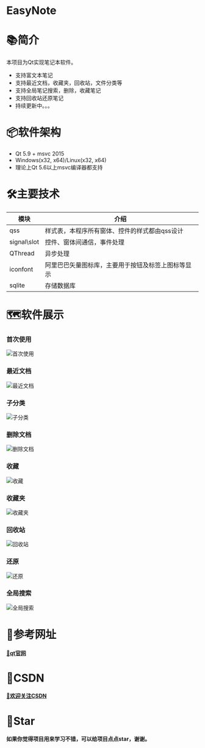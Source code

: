 # EasyNote

# 📚简介
本项目为Qt实现笔记本软件。
- 支持富文本笔记
- 支持最近文档，收藏夹，回收站，文件分类等
- 支持全局笔记搜索，删除，收藏笔记
- 支持回收站还原笔记
- 持续更新中。。。

# 📦软件架构
- Qt 5.9 + msvc 2015
- Windows(x32, x64)/Linux(x32, x64) 
- 理论上Qt 5.6以上msvc编译器都支持

# 🛠️主要技术


| 模块                |     介绍                                                                          |
| -------------------|---------------------------------------------------------------------------------- |
| qss                   |     样式表，本程序所有窗体、控件的样式都由qss设计                                           |
| signal\slot                |     控件、窗体间通信，事件处理                                               |
| QThread              |     异步处理                                                                     |    
| iconfont      |     阿里巴巴矢量图标库，主要用于按钮及标签上图标等显示                                     |
| sqlite      |     存储数据库                                     |


# 🗺️软件展示

### 首次使用
![首次使用](https://gitee.com/hudejie/EasyNote/raw/master/screenshot/首次使用.png)

### 最近文档
![最近文档](https://gitee.com/hudejie/EasyNote/raw/master/screenshot/最近文档.png)

### 子分类
![子分类](https://gitee.com/hudejie/EasyNote/raw/master/screenshot/子分类.png)

### 删除文档
![删除文档](https://gitee.com/hudejie/EasyNote/raw/master/screenshot/删除文档.png)

### 收藏
![收藏](https://gitee.com/hudejie/EasyNote/raw/master/screenshot/收藏.png)

### 收藏夹
![收藏夹](https://gitee.com/hudejie/EasyNote/raw/master/screenshot/收藏夹.png)

### 回收站
![回收站](https://gitee.com/hudejie/EasyNote/raw/master/screenshot/回收站.png)

### 还原
![还原](https://gitee.com/hudejie/EasyNote/raw/master/screenshot/还原.png)

### 全局搜索
![全局搜索](https://gitee.com/hudejie/EasyNote/raw/master/screenshot/全局搜索.png)

# 📝参考网址

#### [📗qt官网](https://doc.qt.io/)


# 📌CSDN

#### [🎉欢迎关注CSDN](https://blog.csdn.net/qq_25549309)

# 🧡Star

#### 如果你觉得项目用来学习不错，可以给项目点点star，谢谢。
